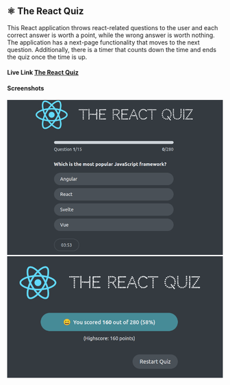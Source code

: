 ## ⚛️ The React Quiz

<p>
This React application throws react-related questions to the user and each correct answer is worth a point, while the wrong answer is worth nothing. The application has a next-page functionality that moves to the next question. Additionally, there is a timer that counts down the time and ends the quiz once the time is up.
</p>

#### Live Link [The React Quiz](https://the-react-quizz.netlify.app/)

#### Screenshots 
![screenshot-1](/public/screen-1.png)
![screenshot-2](/public/screen-2.png)
